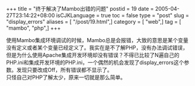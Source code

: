 +++
title = "终于解决了Mambo出错的问题"
postid = 19
date = 2005-04-27T23:14:22+08:00
isCJKLanguage = true
toc = false
type = "post"
slug = "display_errors"
aliases = [ "/post/19.html",]
category = [ "web",]
tag = [ "mambo", "php",]
+++


使用Mambo集成环境调试的时候，Mambo总是会报错，大致的意思是某个变量没有定义或者某个变量已经定义了。我实在是不了解PHP，没有办法调试错误，但是为什么使用Apache集成开发环境却没有错误？不得已比较了N遍自己的PHP.ini和集成开发环境的PHP.ini，一个偶然的机会发现了display\_errors这个参数。发现只要改成Off，所有错误都不显示了。  
只怪自己对PHP了解太少，原来一切就是那么简单。

